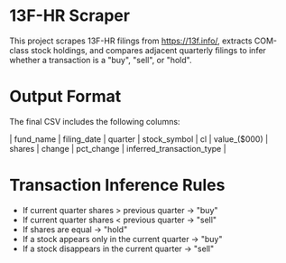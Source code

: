 # 13F-HR Scraper

This project scrapes 13F-HR filings from https://13f.info/, extracts COM-class stock holdings, and compares adjacent quarterly filings to infer whether a transaction is a "buy", "sell", or "hold".

# Output Format

The final CSV includes the following columns:

| fund_name | filing_date | quarter | stock_symbol | cl | value_($000) | shares | change | pct_change | inferred_transaction_type |

# Transaction Inference Rules

- If current quarter shares > previous quarter → "buy"
- If current quarter shares < previous quarter → "sell"
- If shares are equal → "hold"
- If a stock appears only in the current quarter → "buy"
- If a stock disappears in the current quarter → "sell"
